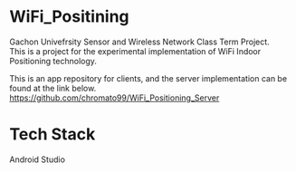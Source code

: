 # WiFi_Positining

Gachon Univefrsity Sensor and Wireless Network Class Term Project.<br>
This is a project for the experimental implementation of WiFi Indoor Positioning technology.

This is an app repository for clients, and the server implementation can be found at the link below.<br>
https://github.com/chromato99/WiFi_Positioning_Server 

# Tech Stack

Android Studio

